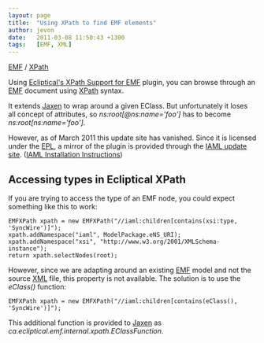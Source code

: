 ```yaml
---
layout: page
title:  "Using XPath to find EMF elements"
author: jevon
date:   2011-03-08 11:50:43 +1300
tags:   [EMF, XML]
---
```


[EMF](emf.md) / [XPath](xpath.md)

Using <a href="http://www.eclipticalsoftware.com/emf/xpath/">Ecliptical's XPath Support for EMF</a> plugin, you can browse through an [EMF](emf.md) document using [XPath](xpath.md) syntax.

It extends [Jaxen](jaxen.md) to wrap around a given EClass. But unfortunately it loses all concept of attributes, so _ns:root[@ns:name='foo']_ has to become _ns:root[ns:name='foo']_.

However, as of March 2011 this update site has vanished. Since it is licensed under the [EPL](epl.md), a mirror of the plugin is provided through the <a href="http://iaml.googlecode.com/svn/trunk/org.openiaml.update/">IAML update site</a>. (<a href="http://code.google.com/p/iaml/wiki/Installation">IAML Installation Instructions</a>)

## Accessing types in Ecliptical XPath
If you are trying to access the type of an EMF node, you could expect something like this to work:

```
EMFXPath xpath = new EMFXPath("//iaml:children[contains(xsi:type, 'SyncWire')]");
xpath.addNamespace("iaml", ModelPackage.eNS_URI);
xpath.addNamespace("xsi", "http://www.w3.org/2001/XMLSchema-instance");
return xpath.selectNodes(root);
```

However, since we are adapting around an existing [EMF](emf.md) model and not the source [XML](xml.md) file, this property is not available. The solution is to use the _eClass()_ function:

`EMFXPath xpath = new EMFXPath("//iaml:children[contains(eClass(), 'SyncWire')]");`

This additional function is provided to [Jaxen](jaxen.md) as _ca.ecliptical.emf.internal.xpath.EClassFunction_.
